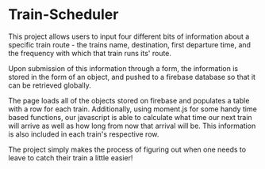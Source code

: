 # Train-Scheduler

This project allows users to input four different bits of information about a specific train route - the trains name, destination, first departure time, and the frequency with which that train runs its' route. 

Upon submission of this information through a form, the information is stored in the form of an object, and pushed to a firebase database so that it can be retrieved globally. 

The page loads all of the objects stored on firebase and populates a table with a row for each train. Additionally, using moment.js for some handy time based functions, our javascript is able to calculate what time our next train will arrive as well as how long from now that arrival will be. This information is also included in each train's respective row. 

The project simply makes the process of figuring out when one needs to leave to catch their train a little easier!